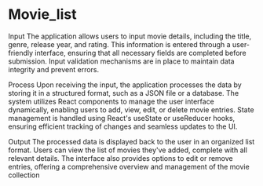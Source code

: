 # Movie_list
Input
The application allows users to input movie details, including the title, genre, release year, and rating. This information is entered through a user-friendly interface, ensuring that all necessary fields are completed before submission. Input validation mechanisms are in place to maintain data integrity and prevent errors.

Process
Upon receiving the input, the application processes the data by storing it in a structured format, such as a JSON file or a database. The system utilizes React components to manage the user interface dynamically, enabling users to add, view, edit, or delete movie entries. State management is handled using React's useState or useReducer hooks, ensuring efficient tracking of changes and seamless updates to the UI.

Output
The processed data is displayed back to the user in an organized list format. Users can view the list of movies they've added, complete with all relevant details. The interface also provides options to edit or remove entries, offering a comprehensive overview and management of the movie collection
